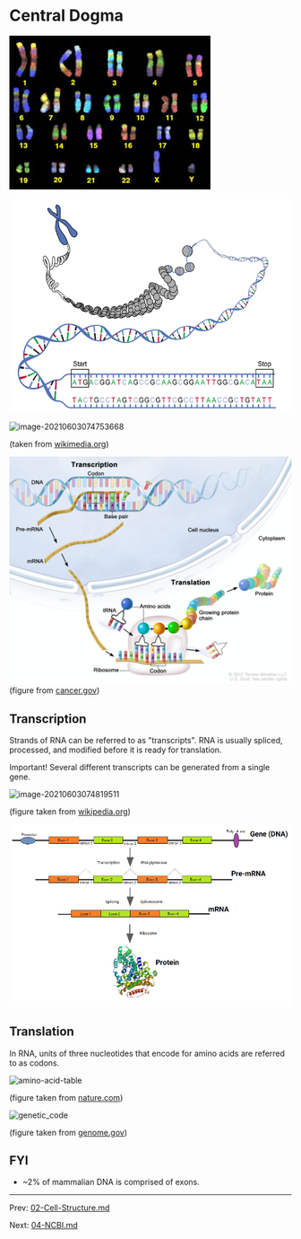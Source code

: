 

# Central Dogma

![image-20210603092627047](img-src/central-dogma.assets/image-20210603092627047.png)



![image-20210603092618324](img-src/central-dogma.assets/image-20210603092618324.png)





![image-20210603074753668](../02-genomics/img-src/image-20210603074753668.png)

(taken from [wikimedia.org](https://commons.wikimedia.org/wiki/File:Central_dogma_of_molecular_biology.svg))





![image-20210603074745053](img-src/central-dogma.assets/image-20210603074745053.png)(figure from [cancer.gov](https://visualsonline.cancer.gov/details.cfm?imageid=1168))



## Transcription

Strands of RNA can be referred to as "transcripts".   RNA is usually spliced, processed, and modified before it is ready for translation.  

Important!  Several different transcripts can be generated from a single gene. 





![image-20210603074819511](../02-genomics/img-src/image-20210603074819511.png)

(figure taken from [wikipedia.org](https://en.wikipedia.org/wiki/Alternative_splicing))



![Introductory_figure_for_transcript_and_splicingV2](img-src/central-dogma.assets/Introductory_figure_for_transcript_and_splicingV2.png)



## Translation

In RNA, units of three nucleotides that encode for amino acids are referred to as codons.

![amino-acid-table](img-src/03-Central-Dogma.assets/amino-acid-table.jpg)

(figure taken from [nature.com](https://www.nature.com/scitable/topicpage/translation-dna-to-mrna-to-protein-393/))

![genetic_code](img-src/03-Central-Dogma.assets/genetic_code.jpg)

(figure taken from [genome.gov](https://www.genome.gov/genetics-glossary/Genetic-Code))



## FYI

* ~2% of mammalian DNA is comprised of exons.



---

Prev:  [02-Cell-Structure.md](02-Cell-Structure.md) 

Next:  [04-NCBI.md](04-NCBI.md) 
